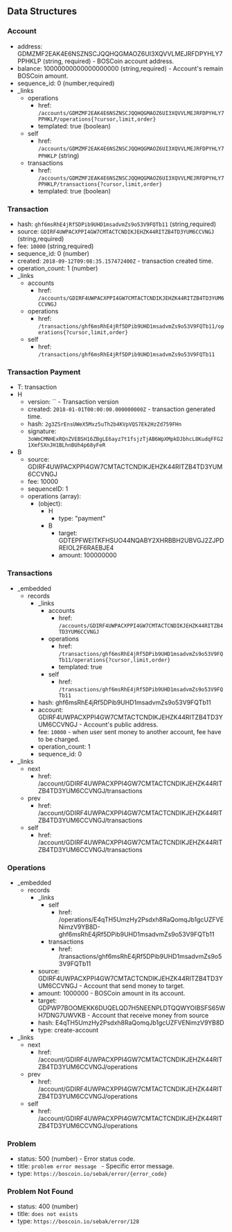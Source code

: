 ## Data Structures

### Account
+ address: GDMZMF2EAK4E6NSZNSCJQQHQGMAOZ6UI3XQVVLMEJRFDPYHLY7PPHKLP (string, required) - BOSCoin account address.
+ balance: 10000000000000000000 (string,required) - Account's remain BOSCoin amount. 
+ sequence_id: 0 (number,required)
+ _links 
    + operations
        + href: `/accounts/GDMZMF2EAK4E6NSZNSCJQQHQGMAOZ6UI3XQVVLMEJRFDPYHLY7PPHKLP/operations{?cursor,limit,order}`
        + templated: true (boolean)
    + self
        + href: `/accounts/GDMZMF2EAK4E6NSZNSCJQQHQGMAOZ6UI3XQVVLMEJRFDPYHLY7PPHKLP` (string)
    + transactions
        + href: `/accounts/GDMZMF2EAK4E6NSZNSCJQQHQGMAOZ6UI3XQVVLMEJRFDPYHLY7PPHKLP/transactions{?cursor,limit,order}` 
        + templated: true (boolean)

### Transaction
+ hash: `ghf6msRhE4jRf5DPib9UHD1msadvmZs9o53V9FQTb11` (string,required)
+ source: `GDIRF4UWPACXPPI4GW7CMTACTCNDIKJEHZK44RITZB4TD3YUM6CCVNGJ` (string,required) 
+ fee: `10000` (string,required)
+ sequence_id: 0 (number)
+ created: `2018-09-12T09:08:35.157472400Z` - transaction created time. 
+ operation_count: 1 (number)
+ _links 
    + accounts
        + href: `/accounts/GDIRF4UWPACXPPI4GW7CMTACTCNDIKJEHZK44RITZB4TD3YUM6CCVNGJ`
    + operations
        + href: `/transactions/ghf6msRhE4jRf5DPib9UHD1msadvmZs9o53V9FQTb11/operations{?cursor,limit,order}`
    + self
        + href: `/transactions/ghf6msRhE4jRf5DPib9UHD1msadvmZs9o53V9FQTb11`


### Transaction Payment
+ T: transaction
+ H 
    + version: `` - Transaction version
    + created: `2018-01-01T00:00:00.000000000Z` - transaction generated time.
    + hash: `2g3ZSrEnsUWeX5Mxz5uTh2b4KVpVQS7Ek2HzZd759FHn`
    + signature: `3oWmCMNHExRQnZVEBSH16ZBgLE6ayz7t1fsjzTjAB6WpXMpkDJbhcL8KudqFFG21XmfSXnJH1BLhnBUh4p68yFeR`
+ B
    + source: GDIRF4UWPACXPPI4GW7CMTACTCNDIKJEHZK44RITZB4TD3YUM6CCVNGJ
    + fee: 10000
    + sequenceID: 1
    + operations (array):
        + (object):
            + H 
                + type: "payment"
            + B
                + target: GDTEPFWEITKFHSUO44NQABY2XHRBBH2UBVGJ2ZJPDREIOL2F6RAEBJE4
                + amount: 100000000

### Transactions
+ _embedded
    + records
        + _links
            + accounts
                + href: `/accounts/GDIRF4UWPACXPPI4GW7CMTACTCNDIKJEHZK44RITZB4TD3YUM6CCVNGJ`
            + operations
                + href: `/transactions/ghf6msRhE4jRf5DPib9UHD1msadvmZs9o53V9FQTb11/operations{?cursor,limit,order}`
                + templated: true
            + self
                + href: `/transactions/ghf6msRhE4jRf5DPib9UHD1msadvmZs9o53V9FQTb11`
        + hash:  ghf6msRhE4jRf5DPib9UHD1msadvmZs9o53V9FQTb11
        + account: GDIRF4UWPACXPPI4GW7CMTACTCNDIKJEHZK44RITZB4TD3YUM6CCVNGJ - Account's public address.
        + fee: `10000` - when user sent money to another account, fee have to be charged. 
        + operation_count: 1
        + sequence_id: 0
+ _links
    + next
        + href: /account/GDIRF4UWPACXPPI4GW7CMTACTCNDIKJEHZK44RITZB4TD3YUM6CCVNGJ/transactions
    + prev
        + href: /account/GDIRF4UWPACXPPI4GW7CMTACTCNDIKJEHZK44RITZB4TD3YUM6CCVNGJ/transactions
    + self
        + href: /account/GDIRF4UWPACXPPI4GW7CMTACTCNDIKJEHZK44RITZB4TD3YUM6CCVNGJ/transactions

### Operations
+ _embedded
    + records
        + _links
            + self
                + href: /operations/E4qTH5UmzHy2Psdxh8RaQomqJb1gcUZFVENimzV9YB8D-ghf6msRhE4jRf5DPib9UHD1msadvmZs9o53V9FQTb11
            + transactions
                + href: /transactions/ghf6msRhE4jRf5DPib9UHD1msadvmZs9o53V9FQTb11
        + source: GDIRF4UWPACXPPI4GW7CMTACTCNDIKJEHZK44RITZB4TD3YUM6CCVNGJ - Account that send money to target. 
        + amount: 1000000 - BOSCoin amount in its account.
        + target: GDPWP7BOOMEKK6DUQELQD7H5NEENPLDTQQWYOIBSFS65WH7DNG7UWVKB - Account that receive money from source
        + hash: E4qTH5UmzHy2Psdxh8RaQomqJb1gcUZFVENimzV9YB8D
        + type: create-account
+ _links
    + next
        + href: /account/GDIRF4UWPACXPPI4GW7CMTACTCNDIKJEHZK44RITZB4TD3YUM6CCVNGJ/operations
    + prev
        + href: /account/GDIRF4UWPACXPPI4GW7CMTACTCNDIKJEHZK44RITZB4TD3YUM6CCVNGJ/operations
    + self
        + href: /account/GDIRF4UWPACXPPI4GW7CMTACTCNDIKJEHZK44RITZB4TD3YUM6CCVNGJ/operations


### Problem
+ status:  500 (number) - Error status code. 
+ title: `problem error message ` - Specific error message. 
+ type: `https://boscoin.io/sebak/error/{error_code}`


### Problem Not Found
+ status: 400 (number)
+ title: `does not exists` 
+ type: `https://boscoin.io/sebak/error/128`
